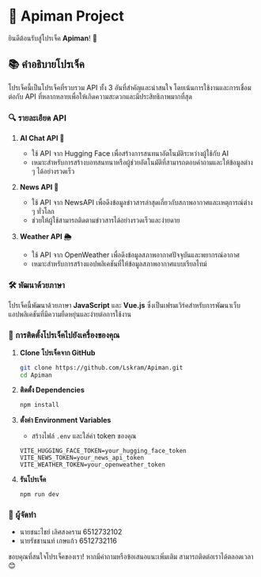 # 🌟 Apiman Project

ยินดีต้อนรับสู่โปรเจ็ค **Apiman**! 🎉

## 📚 คำอธิบายโปรเจ็ค

โปรเจ็คนี้เป็นโปรเจ็คที่รวบรวม API ทั้ง 3 อันที่สำคัญและน่าสนใจ โดยเน้นการใช้งานและการเชื่อมต่อกับ API ที่หลากหลายเพื่อให้เกิดความสะดวกและมีประสิทธิภาพมากที่สุด

### 🔍 รายละเอียด API

1. **AI Chat API 🤖**
   - ใช้ API จาก Hugging Face เพื่อสร้างการสนทนาอัตโนมัติระหว่างผู้ใช้กับ AI
   - เหมาะสำหรับการสร้างบอทสนทนาหรือผู้ช่วยอัตโนมัติที่สามารถตอบคำถามและให้ข้อมูลต่าง ๆ ได้อย่างรวดเร็ว

2. **News API 📰**
   - ใช้ API จาก NewsAPI เพื่อดึงข้อมูลข่าวสารล่าสุดเกี่ยวกับสภาพอากาศและเหตุการณ์ต่าง ๆ ทั่วโลก
   - ช่วยให้ผู้ใช้สามารถติดตามข่าวสารได้อย่างรวดเร็วและง่ายดาย

3. **Weather API 🌦️**
   - ใช้ API จาก OpenWeather เพื่อดึงข้อมูลสภาพอากาศปัจจุบันและพยากรณ์อากาศ
   - เหมาะสำหรับการสร้างแอปพลิเคชันที่ให้ข้อมูลสภาพอากาศแบบเรียลไทม์

### 🛠️ พัฒนาด้วยภาษา

โปรเจ็คนี้พัฒนาด้วยภาษา **JavaScript** และ **Vue.js** ซึ่งเป็นเฟรมเวิร์คสำหรับการพัฒนาเว็บแอปพลิเคชันที่มีความยืดหยุ่นและง่ายต่อการใช้งาน

### 🚀 การติดตั้งโปรเจ็คไปยังเครื่องของคุณ

1. **Clone โปรเจ็คจาก GitHub**
   ```bash
   git clone https://github.com/Lskram/Apiman.git
   cd Apiman
   ```

2. **ติดตั้ง Dependencies**
   ```bash
   npm install
   ```

3. **ตั้งค่า Environment Variables**
   - สร้างไฟล์ `.env` และใส่ค่า token ของคุณ
   ```env
   VITE_HUGGING_FACE_TOKEN=your_hugging_face_token
   VITE_NEWS_TOKEN=your_news_api_token
   VITE_WEATHER_TOKEN=your_openweather_token
   ```

4. **รันโปรเจ็ค**
   ```bash
   npm run dev
   ```

### 👥 ผู้จัดทำ

- นายชนะไชย์ เลิศสงคราม  6512732102
- นายรัชชานนท์ เกษแก้ว  6512732116

ขอบคุณที่สนใจโปรเจ็คของเรา! หากมีคำถามหรือข้อเสนอแนะเพิ่มเติม สามารถติดต่อเราได้ตลอดเวลา 😊
```` ▋
